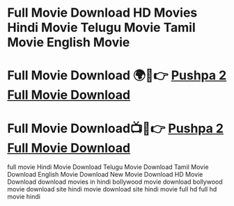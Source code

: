 # Full Movie Download HD Movies Hindi Movie Telugu Movie Tamil Movie English Movie


# Full Movie Download 🌍📱👉 [Pushpa 2 Full Movie Download]([https://tempmail.page/](https://www.google.co.in/url?sa=t&rct=j&q=&esrc=s&source=web&cd=&cad=rja&uact=8&ved=2ahUKEwjfqYzhuJKKAxV96DQHHb-EByQQFnoECBwQAQ&url=https%3A%2F%2Ftempmail.page%2F&usg=AOvVaw2aQoPiGpzUaby5IdZYJYi6&opi=89978449))

# Full Movie Download📺📱👉 [Pushpa 2 Full Movie Download]([https://tempmail.page/](https://www.google.co.in/url?sa=t&rct=j&q=&esrc=s&source=web&cd=&cad=rja&uact=8&ved=2ahUKEwjfqYzhuJKKAxV96DQHHb-EByQQFnoECBwQAQ&url=https%3A%2F%2Ftempmail.page%2F&usg=AOvVaw2aQoPiGpzUaby5IdZYJYi6&opi=89978449))

full movie
Hindi Movie Download
Telugu Movie Download
Tamil Movie Download
English Movie Download
New Movie Download
HD Movie Download 
download movies in hindi
bollywood movie download
bollywood movie download site
hindi movie download site
hindi movie full hd
full hd movie hindi
